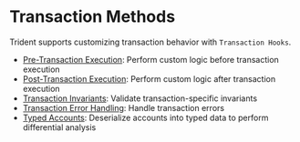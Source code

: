# Transaction Methods

Trident supports customizing transaction behavior with `Transaction Hooks`.

- [Pre-Transaction Execution](pre-post-execution.md): Perform custom logic before transaction execution
- [Post-Transaction Execution](pre-post-execution.md): Perform custom logic after transaction execution
- [Transaction Invariants](invariant-check.md): Validate transaction-specific invariants
- [Transaction Error Handling](error-handler.md): Handle transaction errors
- [Typed Accounts](typed-accounts.md): Deserialize accounts into typed data to perform differential analysis
